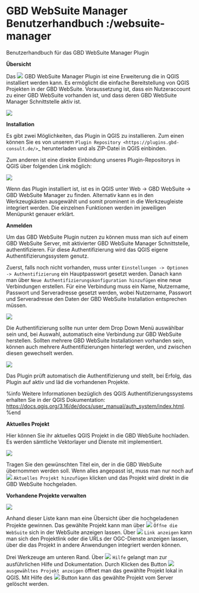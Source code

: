 # GBD WebSuite Manager Benutzerhandbuch :/websuite-manager 

Benutzerhandbuch für das GBD WebSuite Manager Plugin

**Übersicht**


Das ![](gws_logo-24px.svg) GBD WebSuite Manager Plugin ist eine Erweiterung die in QGIS installiert werden kann. Es ermöglicht die einfache Bereitstellung von QGIS Projekten in der GBD WebSuite. Voraussetzung ist, dass ein Nutzeraccount zu einer GBD WebSuite vorhanden ist, und dass deren GBD WebSuite Manager Schnittstelle aktiv ist.

![](uebersicht_f.png)

**Installation**


Es gibt zwei Möglichkeiten, das Plugin in QGIS zu installieren. Zum einen können Sie es von unserem `Plugin Repository <https://plugins.gbd-consult.de/>`_ herunterladen und als ZIP-Datei in QGIS einbinden.

Zum anderen ist eine direkte Einbindung unseres Plugin-Repositorys in QGIS über folgenden Link möglich:

![](repodetails.png)

Wenn das Plugin installiert ist, ist es in QGIS unter Web -> GBD WebSuite -> GBD WebSuite Manager zu finden.
Alternativ kann es in den Werkzeugkästen ausgewählt und somit prominent in die Werkzeugleiste integriert werden.
Die einzelnen Funktionen werden im jeweiligen Menüpunkt genauer erklärt.

**Anmelden**

Um das GBD WebSuite Plugin nutzen zu können muss man sich auf einem GBD WebSuite Server, mit aktivierter GBD WebSuite Manager Schnittstelle, authentifizieren.
Für diese Authentifizierung wird das QGIS eigene Authentifizierungssystem genutz.

Zuerst, falls noch nicht vorhanden, muss unter ``Einstellungen -> Optionen -> Authentifizierung`` ein Hauptpasswort gesetzt werden. Danach kann man über ``Neue Authentifizierungskonfiguration hinzufügen`` eine neue Verbindungen erstellen. Für eine Verbindung muss ein Name, Nutzername, Passwort und Serveradresse gesetzt werden, wobei Nutzername, Passwort und Serveradresse den Daten der GBD WebSuite Installation entsprechen müssen.

![](anmeldung.png)

Die Authentifizierung sollte nun unter dem Drop Down Menü auswählbar sein und, bei Auswahl, automatisch eine Verbindung zur GBD WebSuite herstellen.
Sollten mehrere GBD WebSuite Installationen vorhanden sein, können auch mehrere Authentifizierungen hinterlegt werden, und zwischen diesen gewechselt werden.

![](authentifizierung.png)

Das Plugin prüft automatisch die Authentifizierung und stellt, bei Erfolg, das Plugin auf aktiv und läd die vorhandenen Projekte.

%info
Weitere Informationen bezüglich des QGIS Authentifizierungssystems erhalten Sie in der QGIS Dokumentation: https://docs.qgis.org/3.16/de/docs/user_manual/auth_system/index.html.
%end

**Aktuelles Projekt**


Hier können Sie ihr aktuelles QGIS Projekt in die GBD WebSuite hochladen.
Es werden sämtliche Vektorlayer und Dienste mit implementiert.

![](selected_project_no_options.png)

Tragen Sie den gewünschten Titel ein, der in die GBD WebSuite übernommen werden soll.
Wenn alles angepasst ist, muss man nur noch auf ![](mActionAdd.svg) ``Aktuelles Projekt hinzufügen`` klicken und das Projekt wird direkt in die GBD WebSuite hochgeladen.

**Vorhandene Projekte verwalten**

![](project_list.png)

Anhand dieser Liste kann man eine Übersicht über die hochgeladenen Projekte gewinnen.
Das gewählte Projekt kann man über ![](gws_logo-24px.svg) ``Öffne die WebSuite`` sich in der WebSuite anzeigen lassen.
Über ![](link_24px.svg) ``Link anzeigen`` kann man sich den Projektlink oder die URLs der OGC-Dienste anzeigen lassen,
über die das Projekt in andere Anwendungen integriert werden können.

Drei Werkzeuge am unteren Rand.
Über ![](mActionHelpContents.png) ``Hilfe`` gelangt man zur ausführlichen Hilfe und Dokumentation.
Durch Klicken des Button ![](mActionFileOpen.png) ``ausgewähltes Projekt anzeigen`` öffnet man das gewählte Projekt lokal in QGIS.
Mit Hilfe des ![](mActionTrash.png) Button kann das gewählte Projekt vom Server gelöscht werden.
